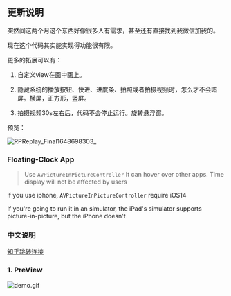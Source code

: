 
## 更新说明

突然间这两个月这个东西好像很多人有需求，甚至还有直接找到我微信加我的。

现在这个代码其实能实现得功能很有限。

更多的拓展可以有：

1. 自定义view在画中画上。 

2. 隐藏系统的播放按钮、快进、进度条、拍照或者拍摄视频时，怎么才不会暗屏。横屏，正方形，竖屏。

3. 拍摄视频30s左右后，代码不会停止运行。旋转悬浮窗。

预览：

![RPReplay_Final1648698303_](https://picture-transmission.iplus-studio.top/uPic/RPReplay_Final1648698303_.gif)

### Floating-Clock App

> Use `AVPictureInPictureController` It can hover over other apps.  Time display will not be affected by users


if you use iphone, `AVPictureInPictureController` require iOS14 

If you're going to run it in an simulator, the iPad's simulator supports picture-in-picture, but the iPhone doesn't

### 中文说明
[知乎跳转连接](https://zhuanlan.zhihu.com/p/356483705)


### 1. PreView

![demo.gif](Resource/demo.gif)


